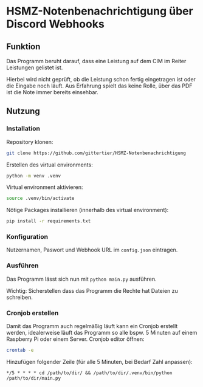 # HSMZ-Notenbenachrichtigung über Discord Webhooks


## Funktion
Das Programm beruht darauf, dass eine Leistung auf dem CIM im Reiter Leistungen gelistet ist.

Hierbei wird nicht geprüft, ob die Leistung schon fertig eingetragen ist oder die Eingabe noch läuft. Aus Erfahrung spielt das keine Rolle, über das PDF ist die Note immer bereits einsehbar. 

## Nutzung

### Installation
Repository klonen:
```bash
git clone https://github.com/gittertier/HSMZ-Notenbenachrichtigung
```
Erstellen des virtual environments:
```bash
python -m venv .venv
```
Virtual environment aktivieren:
```bash
source .venv/bin/activate
```
Nötige Packages installieren (innerhalb des virtual environment):
```bash
pip install -r requirements.txt

```

### Konfiguration
Nutzernamen, Paswort und Webhook URL im `config.json` eintragen.

### Ausführen
Das Programm lässt sich nun mit `python main.py` ausführen.

Wichtig: Sicherstellen dass das Programm die Rechte hat Dateien zu schreiben.

### Cronjob erstellen
Damit das Programm auch regelmäßig läuft kann ein Cronjob erstellt werden, idealerweise läuft das Programm so alle bspw. 5 Minuten auf einem Raspberry Pi oder einem Server.
Cronjob editor öffnen:
```bash
crontab -e
```
Hinzufügen folgender Zeile (für alle 5 Minuten, bei Bedarf Zahl anpassen):
```
*/5 * * * * cd /path/to/dir/ && /path/to/dir/.venv/bin/python /path/to/dir/main.py
```
